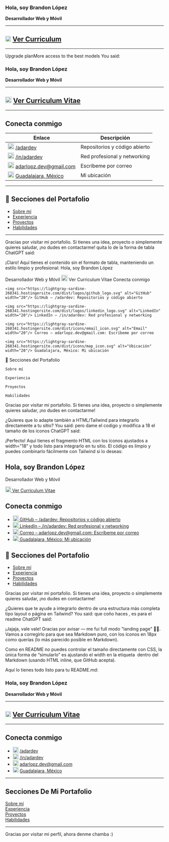 ### Hola, soy Brandon López  
**Desarrollador Web y Móvil**

---

## <img src="https://lightgray-sardine-268341.hostingersite.com/dist/icons/cv_icon.svg" alt="CV Icon" width="18"/> [Ver Curriculum](https://lightgray-sardine-268341.hostingersite.com/dist/cvs/adardevCV.pdf)

---

Upgrade planMore access to the best models
You said:
### Hola, soy Brandon López  
**Desarrollador Web y Móvil**

---

## <img src="https://lightgray-sardine-268341.hostingersite.com/dist/icons/cv_icon.svg" alt="CV Icon" width="20"/> [Ver Curriculum Vitae](https://lightgray-sardine-268341.hostingersite.com/dist/cvs/adardevCV.pdf)

---

## Conecta conmigo

| Enlace | Descripción |
|--------|-------------|
| <img src="https://lightgray-sardine-268341.hostingersite.com/dist/logos/github_logo.svg" alt="GitHub" width="20"/> [/adardev](https://github.com/adardev) | Repositorios y código abierto |
| <img src="https://lightgray-sardine-268341.hostingersite.com/dist/logos/linkedin_logo.svg" alt="LinkedIn" width="20"/> [/in/adardev](https://www.linkedin.com/in/adardev) | Red profesional y networking |
| <img src="https://lightgray-sardine-268341.hostingersite.com/dist/icons/email_icon.svg" alt="Email" width="20"/> [adarlopz.dev@gmail.com](mailto:adarlopz.dev@gmail.com) | Escríbeme por correo |
| <img src="https://lightgray-sardine-268341.hostingersite.com/dist/icons/map_icon.svg" alt="Ubicación" width="20"/> [Guadalajara, México](https://maps.app.goo.gl/jgDoBZkpe1rsiSNm7) | Mi ubicación |

---

## 🧠 Secciones del Portafolio

- [Sobre mí](https://lightgray-sardine-268341.hostingersite.com/#about)
- [Experiencia](https://lightgray-sardine-268341.hostingersite.com/#experience)
- [Proyectos](https://lightgray-sardine-268341.hostingersite.com/#projects)
- [Habilidades](https://lightgray-sardine-268341.hostingersite.com/#skills)

---

Gracias por visitar mi portafolio. Si tienes una idea, proyecto o simplemente quieres saludar, ¡no dudes en contactarme! quita lo de la forma de tabla
ChatGPT said:

¡Claro! Aquí tienes el contenido sin el formato de tabla, manteniendo un estilo limpio y profesional:
Hola, soy Brandon López

Desarrollador Web y Móvil
<img src="https://lightgray-sardine-268341.hostingersite.com/dist/icons/cv_icon.svg" alt="CV Icon" width="20"/> Ver Curriculum Vitae
Conecta conmigo

    <img src="https://lightgray-sardine-268341.hostingersite.com/dist/logos/github_logo.svg" alt="GitHub" width="20"/> GitHub – /adardev: Repositorios y código abierto

    <img src="https://lightgray-sardine-268341.hostingersite.com/dist/logos/linkedin_logo.svg" alt="LinkedIn" width="20"/> LinkedIn – /in/adardev: Red profesional y networking

    <img src="https://lightgray-sardine-268341.hostingersite.com/dist/icons/email_icon.svg" alt="Email" width="20"/> Correo – adarlopz.dev@gmail.com: Escríbeme por correo

    <img src="https://lightgray-sardine-268341.hostingersite.com/dist/icons/map_icon.svg" alt="Ubicación" width="20"/> Guadalajara, México: Mi ubicación

🧠 Secciones del Portafolio

    Sobre mí

    Experiencia

    Proyectos

    Habilidades

Gracias por visitar mi portafolio. Si tienes una idea, proyecto o simplemente quieres saludar, ¡no dudes en contactarme!

¿Quieres que lo adapte también a HTML/Tailwind para integrarlo directamente a tu sitio?
You said:
pero dame el codigo y modifica a 18 el tamaño de los iconos
ChatGPT said:

¡Perfecto! Aquí tienes el fragmento HTML con los íconos ajustados a width="18" y todo listo para integrarlo en tu sitio. El código es limpio y puedes combinarlo fácilmente con Tailwind si lo deseas:

<section class="max-w-3xl mx-auto px-4 py-6 text-gray-800">
  <h1 class="text-3xl font-bold mb-2">Hola, soy Brandon López</h1>
  <p class="text-xl mb-6 font-semibold">Desarrollador Web y Móvil</p>

  <div class="mb-6">
    <a href="https://lightgray-sardine-268341.hostingersite.com/dist/cvs/adardevCV.pdf" target="_blank" class="inline-flex items-center text-blue-600 hover:underline">
      <img src="https://lightgray-sardine-268341.hostingersite.com/dist/icons/cv_icon.svg" alt="CV Icon" width="18" class="mr-2" />
      Ver Curriculum Vitae
    </a>
  </div>

  <h2 class="text-2xl font-semibold mb-3">Conecta conmigo</h2>
  <ul class="space-y-2 mb-8">
    <li>
      <a href="https://github.com/adardev" target="_blank" class="inline-flex items-center text-gray-700 hover:text-blue-600">
        <img src="https://lightgray-sardine-268341.hostingersite.com/dist/logos/github_logo.svg" alt="GitHub" width="18" class="mr-2" />
        GitHub – /adardev: Repositorios y código abierto
      </a>
    </li>
    <li>
      <a href="https://www.linkedin.com/in/adardev" target="_blank" class="inline-flex items-center text-gray-700 hover:text-blue-600">
        <img src="https://lightgray-sardine-268341.hostingersite.com/dist/logos/linkedin_logo.svg" alt="LinkedIn" width="18" class="mr-2" />
        LinkedIn – /in/adardev: Red profesional y networking
      </a>
    </li>
    <li>
      <a href="mailto:adarlopz.dev@gmail.com" class="inline-flex items-center text-gray-700 hover:text-blue-600">
        <img src="https://lightgray-sardine-268341.hostingersite.com/dist/icons/email_icon.svg" alt="Email" width="18" class="mr-2" />
        Correo – adarlopz.dev@gmail.com: Escríbeme por correo
      </a>
    </li>
    <li>
      <a href="https://maps.app.goo.gl/jgDoBZkpe1rsiSNm7" target="_blank" class="inline-flex items-center text-gray-700 hover:text-blue-600">
        <img src="https://lightgray-sardine-268341.hostingersite.com/dist/icons/map_icon.svg" alt="Ubicación" width="18" class="mr-2" />
        Guadalajara, México: Mi ubicación
      </a>
    </li>
  </ul>

  <h2 class="text-2xl font-semibold mb-3">🧠 Secciones del Portafolio</h2>
  <ul class="list-disc list-inside text-gray-700 space-y-1">
    <li><a href="https://lightgray-sardine-268341.hostingersite.com/#about" class="hover:underline">Sobre mí</a></li>
    <li><a href="https://lightgray-sardine-268341.hostingersite.com/#experience" class="hover:underline">Experiencia</a></li>
    <li><a href="https://lightgray-sardine-268341.hostingersite.com/#projects" class="hover:underline">Proyectos</a></li>
    <li><a href="https://lightgray-sardine-268341.hostingersite.com/#skills" class="hover:underline">Habilidades</a></li>
  </ul>

  <p class="mt-6 text-gray-800">Gracias por visitar mi portafolio. Si tienes una idea, proyecto o simplemente quieres saludar, ¡no dudes en contactarme!</p>
</section>

¿Quieres que te ayude a integrarlo dentro de una estructura más completa tipo layout o página en Tailwind?
You said:
que coño haces , es para el readme
ChatGPT said:

¡Jajaja, vale vale! Gracias por avisar — me fui full modo "landing page" 🧑‍💻. Vamos a corregirlo para que sea Markdown puro, con los íconos en 18px como querías (lo más parecido posible en Markdown).

Como en README no puedes controlar el tamaño directamente con CSS, la única forma de “simularlo” es ajustando el width en la etiqueta <img> dentro del Markdown (usando HTML inline, que GitHub acepta).

Aquí lo tienes todo listo para tu README.md:

### Hola, soy Brandon López  
**Desarrollador Web y Móvil**

---

## <img src="https://lightgray-sardine-268341.hostingersite.com/dist/icons/cv_icon.svg" alt="CV Icon" width="18"/> [Ver Curriculum Vitae](https://lightgray-sardine-268341.hostingersite.com/dist/cvs/adardevCV.pdf)

---

## Conecta conmigo

- <img src="https://lightgray-sardine-268341.hostingersite.com/dist/logos/github_logo.svg" alt="GitHub" width="18"/> [/adardev](https://github.com/adardev)
- <img src="https://lightgray-sardine-268341.hostingersite.com/dist/logos/linkedin_logo.svg" alt="LinkedIn" width="18"/> [/in/adardev](https://www.linkedin.com/in/adardev)
- <img src="https://lightgray-sardine-268341.hostingersite.com/dist/icons/email_icon.svg" alt="Email" width="18"/> [adarlopz.dev@gmail.com](mailto:adarlopz.dev@gmail.com) 
- <img src="https://lightgray-sardine-268341.hostingersite.com/dist/icons/map_icon.svg" alt="Ubicación" width="18"/> [Guadalajara, México](https://maps.app.goo.gl/jgDoBZkpe1rsiSNm7)

---

## Secciones De Mi Portafolio

[Sobre mí](https://lightgray-sardine-268341.hostingersite.com/#about)  
[Experiencia](https://lightgray-sardine-268341.hostingersite.com/#experience)  
[Proyectos](https://lightgray-sardine-268341.hostingersite.com/#projects)  
[Habilidades](https://lightgray-sardine-268341.hostingersite.com/#skills)

---

Gracias por visitar mi perfil, ahora denme chamba :)
